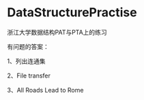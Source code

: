 # DataStructurePractise
浙江大学数据结构PAT与PTA上的练习

有问题的答案：

1、列出连通集

2、File transfer

3、All Roads Lead to Rome

